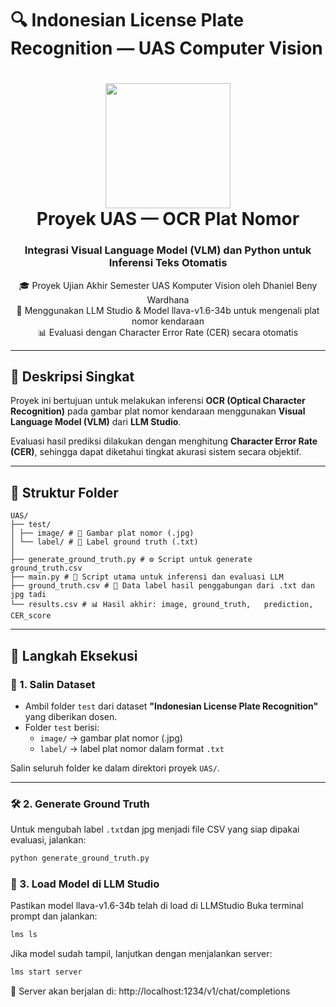 # 🔍 Indonesian License Plate Recognition — UAS Computer Vision

<h1 align="center">
  <img src="assets/license_plate_ocr.png" width="200"/><br>
  Proyek UAS — OCR Plat Nomor 
</h1>

<h3 align="center">Integrasi Visual Language Model (VLM) dan Python untuk Inferensi Teks Otomatis</h3>

<p align="center">
  🎓 Proyek Ujian Akhir Semester UAS Komputer Vision oleh Dhaniel Beny Wardhana <br>
  🤖 Menggunakan LLM Studio & Model llava-v1.6-34b untuk mengenali plat nomor kendaraan <br>
  📊 Evaluasi dengan Character Error Rate (CER) secara otomatis
</p>

---

## 🧠 Deskripsi Singkat

Proyek ini bertujuan untuk melakukan inferensi **OCR (Optical Character Recognition)** pada gambar plat nomor kendaraan menggunakan **Visual Language Model (VLM)** dari **LLM Studio**.

Evaluasi hasil prediksi dilakukan dengan menghitung **Character Error Rate (CER)**, sehingga dapat diketahui tingkat akurasi sistem secara objektif.

---

## 📁 Struktur Folder
```
UAS/
├── test/
│ ├── image/ # 📸 Gambar plat nomor (.jpg)
│ └── label/ # 📝 Label ground truth (.txt)
│
├── generate_ground_truth.py # ⚙️ Script untuk generate ground_truth.csv 
├── main.py # 🚀 Script utama untuk inferensi dan evaluasi LLM
├── ground_truth.csv # 📄 Data label hasil penggabungan dari .txt dan jpg tadi
└── results.csv # 📊 Hasil akhir: image,	ground_truth,	prediction,	CER_score

```


---

## 🚀 Langkah Eksekusi

### 🧾 1. Salin Dataset
- Ambil folder `test` dari dataset **"Indonesian License Plate Recognition"** yang diberikan dosen.
- Folder `test` berisi:
  - `image/` → gambar plat nomor (.jpg)
  - `label/` → label plat nomor dalam format `.txt`

Salin seluruh folder ke dalam direktori proyek `UAS/`.

---

### 🛠️ 2. Generate Ground Truth
Untuk mengubah label `.txt`dan jpg menjadi file CSV yang siap dipakai evaluasi, jalankan:

```bash
python generate_ground_truth.py
```


### 🤖 3. Load Model di LLM Studio
Pastikan model llava-v1.6-34b telah di load di LLMStudio
Buka terminal prompt dan jalankan:

```bash
lms ls
```
Jika model sudah tampil, lanjutkan dengan menjalankan server:
```bash
lms start server
```
📡 Server akan berjalan di: http://localhost:1234/v1/chat/completions


